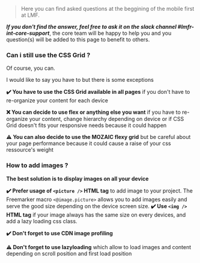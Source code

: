> Here you can find asked questions at the beggining of the mobile first at LMF. <br/> 

**_If you don't find the answer, feel free to ask it on the slack channel #lmfr-int-core-support_**, the core team will be happy to help you and you question(s) will be added to this page to benefit to others.

### Can i still use the CSS Grid ?

Of course, you can.

I would like to say you have to but there is some exceptions

**✔️ You have to use the CSS Grid available in all pages** if you don't have to re-organize your content for each device

**❌ You can decide to use flex or anything else you want** if you have to re-organize your content, change hierarchy depending on device or if CSS Grid doesn't fits your responsive needs because it could happen

**⚠️ You can also decide to use the MOZAIC flexy grid** but be careful about your page performance because it could cause a raise of your css ressource's weight

### How to add images ?

**The best solution is to display images on all your device**

**✔️ Prefer usage of `<picture />` HTML tag** to add image to your project. The Freemarker macro `<@image.picture>` allows you to add images easily and serve the good size depending on the device screen size.
**✔️ Use `<img />` HTML tag** if your image always has the same size on every devices, and add a lazy loading css class.

**✔️ Don't forget to use CDN image profiling**

**⚠️ Don't forget to use lazyloading** which allow to load images and content depending on scroll position and first load position
